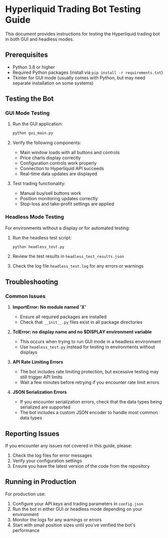 # Hyperliquid Trading Bot Testing Guide

This document provides instructions for testing the Hyperliquid trading bot in both GUI and headless modes.

## Prerequisites

- Python 3.8 or higher
- Required Python packages (install via `pip install -r requirements.txt`)
- Tkinter for GUI mode (usually comes with Python, but may need separate installation on some systems)

## Testing the Bot

### GUI Mode Testing

1. Run the GUI application:
   ```bash
   python gui_main.py
   ```

2. Verify the following components:
   - Main window loads with all buttons and controls
   - Price charts display correctly
   - Configuration controls work properly
   - Connection to Hyperliquid API succeeds
   - Real-time data updates are displayed

3. Test trading functionality:
   - Manual buy/sell buttons work
   - Position monitoring updates correctly
   - Stop-loss and take-profit settings are applied

### Headless Mode Testing

For environments without a display or for automated testing:

1. Run the headless test script:
   ```bash
   python headless_test.py
   ```

2. Review the test results in `headless_test_results.json`

3. Check the log file `headless_test.log` for any errors or warnings

## Troubleshooting

### Common Issues

1. **ImportError: No module named 'X'**
   - Ensure all required packages are installed
   - Check that `__init__.py` files exist in all package directories

2. **TclError: no display name and no $DISPLAY environment variable**
   - This occurs when trying to run GUI mode in a headless environment
   - Use `headless_test.py` instead for testing in environments without displays

3. **API Rate Limiting Errors**
   - The bot includes rate limiting protection, but excessive testing may still trigger API limits
   - Wait a few minutes before retrying if you encounter rate limit errors

4. **JSON Serialization Errors**
   - If you encounter serialization errors, check that the data types being serialized are supported
   - The bot includes a custom JSON encoder to handle most common data types

## Reporting Issues

If you encounter any issues not covered in this guide, please:
1. Check the log files for error messages
2. Verify your configuration settings
3. Ensure you have the latest version of the code from the repository

## Running in Production

For production use:
1. Configure your API keys and trading parameters in `config.json`
2. Run the bot in either GUI or headless mode depending on your environment
3. Monitor the logs for any warnings or errors
4. Start with small position sizes until you've verified the bot's performance
